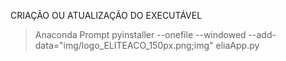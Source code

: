 CRIAÇÃO OU ATUALIZAÇÃO DO EXECUTÁVEL
> Anaconda Prompt
pyinstaller --onefile --windowed --add-data="img/logo_ELITEACO_150px.png;img" eliaApp.py

